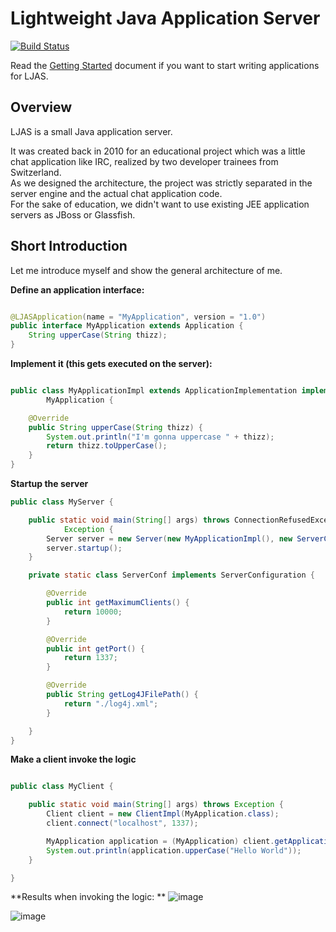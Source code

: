 # Lightweight Java Application Server

[![Build Status](https://travis-ci.org/vl0w/Lightweight-Java-Application-Server.png?branch=dev)](https://travis-ci.org/vl0w/Lightweight-Java-Application-Server)

Read the [Getting Started](https://github.com/vl0w/Lightweight-Java-Application-Server/wiki/Getting-Started) document if you want to start writing applications for LJAS.

## Overview

LJAS is a small Java application server.

It was created back in 2010 for an educational project which was a little chat application like IRC, realized
by two developer trainees from Switzerland.  
As we designed the architecture, the project was strictly separated in the server engine
and the actual chat application code.   
For the sake of education, we didn't want to use existing JEE application servers as JBoss or Glassfish.


## Short Introduction

Let me introduce myself and show the general architecture of me.


**Define an application interface:**

```java

@LJASApplication(name = "MyApplication", version = "1.0")
public interface MyApplication extends Application {
	String upperCase(String thizz);
}

```

**Implement it (this gets executed on the server):**

```java

public class MyApplicationImpl extends ApplicationImplementation implements
		MyApplication {

	@Override
	public String upperCase(String thizz) {
		System.out.println("I'm gonna uppercase " + thizz);
		return thizz.toUpperCase();
	}
}


```

**Startup the server**

```java
public class MyServer {

	public static void main(String[] args) throws ConnectionRefusedException,
			Exception {
		Server server = new Server(new MyApplicationImpl(), new ServerConf());
		server.startup();
	}

	private static class ServerConf implements ServerConfiguration {

		@Override
		public int getMaximumClients() {
			return 10000;
		}

		@Override
		public int getPort() {
			return 1337;
		}

		@Override
		public String getLog4JFilePath() {
			return "./log4j.xml";
		}

	}
}

```

**Make a client invoke the logic**

```java

public class MyClient {

	public static void main(String[] args) throws Exception {
		Client client = new ClientImpl(MyApplication.class);
		client.connect("localhost", 1337);

		MyApplication application = (MyApplication) client.getApplication();
		System.out.println(application.upperCase("Hello World"));
	}

}


```

**Results when invoking the logic: **
![image](https://api.monosnap.com/image/download?id=0SZFlBXVGChAApBZJHfrclGcv)

![image](https://api.monosnap.com/image/download?id=5IE4LluZ2WbsD7SC6mBH7a1ck)
